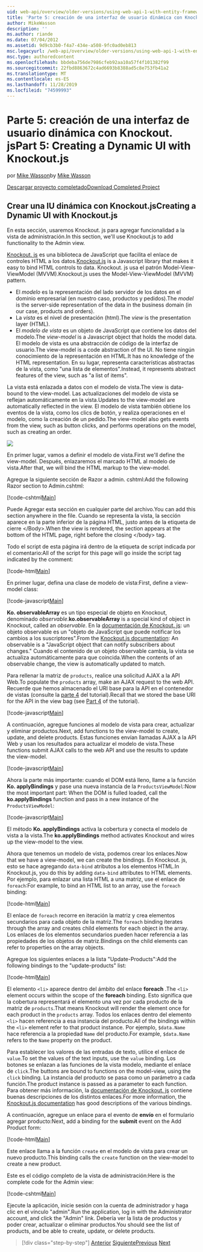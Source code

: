 ```yaml
---
uid: web-api/overview/older-versions/using-web-api-1-with-entity-framework-5/using-web-api-with-entity-framework-part-5
title: 'Parte 5: creación de una interfaz de usuario dinámica con Knockout. js | Microsoft Docs'
author: MikeWasson
description: ''
ms.author: riande
ms.date: 07/04/2012
ms.assetid: 9d9cb3b0-f4a7-434e-a508-9fc0ad0eb813
msc.legacyurl: /web-api/overview/older-versions/using-web-api-1-with-entity-framework-5/using-web-api-with-entity-framework-part-5
msc.type: authoredcontent
ms.openlocfilehash: bbdeba756de7986cfeb92aa10a57f4f101382f99
ms.sourcegitcommit: 22fbd8863672c4ad6693b8388ad5c8e753fb41a2
ms.translationtype: MT
ms.contentlocale: es-ES
ms.lasthandoff: 11/28/2019
ms.locfileid: "74599993"
---
```

# <a name="part-5-creating-a-dynamic-ui-with-knockoutjs"></a><span data-ttu-id="5bae1-102">Parte 5: creación de una interfaz de usuario dinámica con Knockout. js</span><span class="sxs-lookup"><span data-stu-id="5bae1-102">Part 5: Creating a Dynamic UI with Knockout.js</span></span>

<span data-ttu-id="5bae1-103">por [Mike Wasson](https://github.com/MikeWasson)</span><span class="sxs-lookup"><span data-stu-id="5bae1-103">by [Mike Wasson](https://github.com/MikeWasson)</span></span>

[<span data-ttu-id="5bae1-104">Descargar proyecto completado</span><span class="sxs-lookup"><span data-stu-id="5bae1-104">Download Completed Project</span></span>](https://code.msdn.microsoft.com/ASP-NET-Web-API-with-afa30545)

## <a name="creating-a-dynamic-ui-with-knockoutjs"></a><span data-ttu-id="5bae1-105">Crear una IU dinámica con Knockout.js</span><span class="sxs-lookup"><span data-stu-id="5bae1-105">Creating a Dynamic UI with Knockout.js</span></span>

<span data-ttu-id="5bae1-106">En esta sección, usaremos Knockout. js para agregar funcionalidad a la vista de administración.</span><span class="sxs-lookup"><span data-stu-id="5bae1-106">In this section, we'll use Knockout.js to add functionality to the Admin view.</span></span>

<span data-ttu-id="5bae1-107">[Knockout. js](http://knockoutjs.com/) es una biblioteca de JavaScript que facilita el enlace de controles HTML a los datos.</span><span class="sxs-lookup"><span data-stu-id="5bae1-107">[Knockout.js](http://knockoutjs.com/) is a Javascript library that makes it easy to bind HTML controls to data.</span></span> <span data-ttu-id="5bae1-108">Knockout. js usa el patrón Model-View-ViewModel (MVVM).</span><span class="sxs-lookup"><span data-stu-id="5bae1-108">Knockout.js uses the Model-View-ViewModel (MVVM) pattern.</span></span>

- <span data-ttu-id="5bae1-109">El *modelo* es la representación del lado servidor de los datos en el dominio empresarial (en nuestro caso, productos y pedidos).</span><span class="sxs-lookup"><span data-stu-id="5bae1-109">The *model* is the server-side representation of the data in the business domain (in our case, products and orders).</span></span>
- <span data-ttu-id="5bae1-110">La *vista* es el nivel de presentación (html).</span><span class="sxs-lookup"><span data-stu-id="5bae1-110">The *view* is the presentation layer (HTML).</span></span>
- <span data-ttu-id="5bae1-111">El *modelo de vista* es un objeto de JavaScript que contiene los datos del modelo.</span><span class="sxs-lookup"><span data-stu-id="5bae1-111">The *view-model* is a Javascript object that holds the model data.</span></span> <span data-ttu-id="5bae1-112">El modelo de vista es una abstracción de código de la interfaz de usuario.</span><span class="sxs-lookup"><span data-stu-id="5bae1-112">The view-model is a code abstraction of the UI.</span></span> <span data-ttu-id="5bae1-113">No tiene ningún conocimiento de la representación en HTML.</span><span class="sxs-lookup"><span data-stu-id="5bae1-113">It has no knowledge of the HTML representation.</span></span> <span data-ttu-id="5bae1-114">En su lugar, representa características abstractas de la vista, como "una lista de elementos".</span><span class="sxs-lookup"><span data-stu-id="5bae1-114">Instead, it represents abstract features of the view, such as "a list of items".</span></span>

<span data-ttu-id="5bae1-115">La vista está enlazada a datos con el modelo de vista.</span><span class="sxs-lookup"><span data-stu-id="5bae1-115">The view is data-bound to the view-model.</span></span> <span data-ttu-id="5bae1-116">Las actualizaciones del modelo de vista se reflejan automáticamente en la vista.</span><span class="sxs-lookup"><span data-stu-id="5bae1-116">Updates to the view-model are automatically reflected in the view.</span></span> <span data-ttu-id="5bae1-117">El modelo de vista también obtiene los eventos de la vista, como los clics de botón, y realiza operaciones en el modelo, como la creación de un pedido.</span><span class="sxs-lookup"><span data-stu-id="5bae1-117">The view-model also gets events from the view, such as button clicks, and performs operations on the model, such as creating an order.</span></span>

![](using-web-api-with-entity-framework-part-5/_static/image1.png)

<span data-ttu-id="5bae1-118">En primer lugar, vamos a definir el modelo de vista.</span><span class="sxs-lookup"><span data-stu-id="5bae1-118">First we'll define the view-model.</span></span> <span data-ttu-id="5bae1-119">Después, enlazaremos el marcado HTML al modelo de vista.</span><span class="sxs-lookup"><span data-stu-id="5bae1-119">After that, we will bind the HTML markup to the view-model.</span></span>

<span data-ttu-id="5bae1-120">Agregue la siguiente sección de Razor a admin. cshtml:</span><span class="sxs-lookup"><span data-stu-id="5bae1-120">Add the following Razor section to Admin.cshtml:</span></span>

[!code-cshtml[Main](using-web-api-with-entity-framework-part-5/samples/sample1.cshtml)]

<span data-ttu-id="5bae1-121">Puede Agregar esta sección en cualquier parte del archivo.</span><span class="sxs-lookup"><span data-stu-id="5bae1-121">You can add this section anywhere in the file.</span></span> <span data-ttu-id="5bae1-122">Cuando se representa la vista, la sección aparece en la parte inferior de la página HTML, justo antes de la etiqueta de cierre &lt;/Body&gt;.</span><span class="sxs-lookup"><span data-stu-id="5bae1-122">When the view is rendered, the section appears at the bottom of the HTML page, right before the closing &lt;/body&gt; tag.</span></span>

<span data-ttu-id="5bae1-123">Todo el script de esta página irá dentro de la etiqueta de script indicada por el comentario:</span><span class="sxs-lookup"><span data-stu-id="5bae1-123">All of the script for this page will go inside the script tag indicated by the comment:</span></span>

[!code-html[Main](using-web-api-with-entity-framework-part-5/samples/sample2.html)]

<span data-ttu-id="5bae1-124">En primer lugar, defina una clase de modelo de vista:</span><span class="sxs-lookup"><span data-stu-id="5bae1-124">First, define a view-model class:</span></span>

[!code-javascript[Main](using-web-api-with-entity-framework-part-5/samples/sample3.js)]

<span data-ttu-id="5bae1-125">**Ko. observableArray** es un tipo especial de objeto en Knockout, denominado *observable*.</span><span class="sxs-lookup"><span data-stu-id="5bae1-125">**ko.observableArray** is a special kind of object in Knockout, called an *observable*.</span></span> <span data-ttu-id="5bae1-126">En la [documentación de Knockout. js](http://knockoutjs.com/documentation/observables.html): un objeto observable es un "objeto de JavaScript que puede notificar los cambios a los suscriptores".</span><span class="sxs-lookup"><span data-stu-id="5bae1-126">From the [Knockout.js documentation](http://knockoutjs.com/documentation/observables.html): An observable is a "JavaScript object that can notify subscribers about changes."</span></span> <span data-ttu-id="5bae1-127">Cuando el contenido de un objeto observable cambia, la vista se actualiza automáticamente para que coincida.</span><span class="sxs-lookup"><span data-stu-id="5bae1-127">When the contents of an observable change, the view is automatically updated to match.</span></span>

<span data-ttu-id="5bae1-128">Para rellenar la matriz de `products`, realice una solicitud AJAX a la API Web.</span><span class="sxs-lookup"><span data-stu-id="5bae1-128">To populate the `products` array, make an AJAX request to the web API.</span></span> <span data-ttu-id="5bae1-129">Recuerde que hemos almacenado el URI base para la API en el contenedor de vistas (consulte la [parte 4](using-web-api-with-entity-framework-part-4.md) del tutorial).</span><span class="sxs-lookup"><span data-stu-id="5bae1-129">Recall that we stored the base URI for the API in the view bag (see [Part 4](using-web-api-with-entity-framework-part-4.md) of the tutorial).</span></span>

[!code-javascript[Main](using-web-api-with-entity-framework-part-5/samples/sample4.js?highlight=5)]

<span data-ttu-id="5bae1-130">A continuación, agregue funciones al modelo de vista para crear, actualizar y eliminar productos.</span><span class="sxs-lookup"><span data-stu-id="5bae1-130">Next, add functions to the view-model to create, update, and delete products.</span></span> <span data-ttu-id="5bae1-131">Estas funciones envían llamadas AJAX a la API Web y usan los resultados para actualizar el modelo de vista.</span><span class="sxs-lookup"><span data-stu-id="5bae1-131">These functions submit AJAX calls to the web API and use the results to update the view-model.</span></span>

[!code-javascript[Main](using-web-api-with-entity-framework-part-5/samples/sample5.js?highlight=7)]

<span data-ttu-id="5bae1-132">Ahora la parte más importante: cuando el DOM está lleno, llame a la función **Ko. applyBindings** y pase una nueva instancia de la `ProductsViewModel`:</span><span class="sxs-lookup"><span data-stu-id="5bae1-132">Now the most important part: When the DOM is fulled loaded, call the **ko.applyBindings** function and pass in a new instance of the `ProductsViewModel`:</span></span>

[!code-javascript[Main](using-web-api-with-entity-framework-part-5/samples/sample6.js)]

<span data-ttu-id="5bae1-133">El método **Ko. applyBindings** activa la cobertura y conecta el modelo de vista a la vista.</span><span class="sxs-lookup"><span data-stu-id="5bae1-133">The **ko.applyBindings** method activates Knockout and wires up the view-model to the view.</span></span>

<span data-ttu-id="5bae1-134">Ahora que tenemos un modelo de vista, podemos crear los enlaces.</span><span class="sxs-lookup"><span data-stu-id="5bae1-134">Now that we have a view-model, we can create the bindings.</span></span> <span data-ttu-id="5bae1-135">En Knockout. js, esto se hace agregando `data-bind` atributos a los elementos HTML.</span><span class="sxs-lookup"><span data-stu-id="5bae1-135">In Knockout.js, you do this by adding `data-bind` attributes to HTML elements.</span></span> <span data-ttu-id="5bae1-136">Por ejemplo, para enlazar una lista HTML a una matriz, use el enlace de `foreach`:</span><span class="sxs-lookup"><span data-stu-id="5bae1-136">For example, to bind an HTML list to an array, use the `foreach` binding:</span></span>

[!code-html[Main](using-web-api-with-entity-framework-part-5/samples/sample7.html?highlight=1)]

<span data-ttu-id="5bae1-137">El enlace de `foreach` recorre en iteración la matriz y crea elementos secundarios para cada objeto de la matriz.</span><span class="sxs-lookup"><span data-stu-id="5bae1-137">The `foreach` binding iterates through the array and creates child elements for each object in the array.</span></span> <span data-ttu-id="5bae1-138">Los enlaces de los elementos secundarios pueden hacer referencia a las propiedades de los objetos de matriz.</span><span class="sxs-lookup"><span data-stu-id="5bae1-138">Bindings on the child elements can refer to properties on the array objects.</span></span>

<span data-ttu-id="5bae1-139">Agregue los siguientes enlaces a la lista "Update-Products":</span><span class="sxs-lookup"><span data-stu-id="5bae1-139">Add the following bindings to the "update-products" list:</span></span>

[!code-html[Main](using-web-api-with-entity-framework-part-5/samples/sample8.html)]

<span data-ttu-id="5bae1-140">El elemento `<li>` aparece dentro del ámbito del enlace **foreach** .</span><span class="sxs-lookup"><span data-stu-id="5bae1-140">The `<li>` element occurs within the scope of the **foreach** binding.</span></span> <span data-ttu-id="5bae1-141">Esto significa que la cobertura representará el elemento una vez por cada producto de la matriz de `products`.</span><span class="sxs-lookup"><span data-stu-id="5bae1-141">That means Knockout will render the element once for each product in the `products` array.</span></span> <span data-ttu-id="5bae1-142">Todos los enlaces dentro del elemento `<li>` hacen referencia a esa instancia del producto.</span><span class="sxs-lookup"><span data-stu-id="5bae1-142">All of the bindings within the `<li>` element refer to that product instance.</span></span> <span data-ttu-id="5bae1-143">Por ejemplo, `$data.Name` hace referencia a la propiedad `Name` del producto.</span><span class="sxs-lookup"><span data-stu-id="5bae1-143">For example, `$data.Name` refers to the `Name` property on the product.</span></span>

<span data-ttu-id="5bae1-144">Para establecer los valores de las entradas de texto, utilice el enlace de `value`.</span><span class="sxs-lookup"><span data-stu-id="5bae1-144">To set the values of the text inputs, use the `value` binding.</span></span> <span data-ttu-id="5bae1-145">Los botones se enlazan a las funciones de la vista modelo, mediante el enlace de `click`.</span><span class="sxs-lookup"><span data-stu-id="5bae1-145">The buttons are bound to functions on the model-view, using the `click` binding.</span></span> <span data-ttu-id="5bae1-146">La instancia del producto se pasa como un parámetro a cada función.</span><span class="sxs-lookup"><span data-stu-id="5bae1-146">The product instance is passed as a parameter to each function.</span></span> <span data-ttu-id="5bae1-147">Para obtener más información, la [documentación de Knockout. js](http://knockoutjs.com/documentation/observables.html) contiene buenas descripciones de los distintos enlaces.</span><span class="sxs-lookup"><span data-stu-id="5bae1-147">For more information, the [Knockout.js documentation](http://knockoutjs.com/documentation/observables.html) has good descriptions of the various bindings.</span></span>

<span data-ttu-id="5bae1-148">A continuación, agregue un enlace para el evento de **envío** en el formulario agregar producto:</span><span class="sxs-lookup"><span data-stu-id="5bae1-148">Next, add a binding for the **submit** event on the Add Product form:</span></span>

[!code-html[Main](using-web-api-with-entity-framework-part-5/samples/sample9.html)]

<span data-ttu-id="5bae1-149">Este enlace llama a la función `create` en el modelo de vista para crear un nuevo producto.</span><span class="sxs-lookup"><span data-stu-id="5bae1-149">This binding calls the `create` function on the view-model to create a new product.</span></span>

<span data-ttu-id="5bae1-150">Este es el código completo de la vista de administración:</span><span class="sxs-lookup"><span data-stu-id="5bae1-150">Here is the complete code for the Admin view:</span></span>

[!code-cshtml[Main](using-web-api-with-entity-framework-part-5/samples/sample10.cshtml)]

<span data-ttu-id="5bae1-151">Ejecute la aplicación, inicie sesión con la cuenta de administrador y haga clic en el vínculo "admin".</span><span class="sxs-lookup"><span data-stu-id="5bae1-151">Run the application, log in with the Administrator account, and click the "Admin" link.</span></span> <span data-ttu-id="5bae1-152">Debería ver la lista de productos y poder crear, actualizar o eliminar productos.</span><span class="sxs-lookup"><span data-stu-id="5bae1-152">You should see the list of products, and be able to create, update, or delete products.</span></span>

> [!div class="step-by-step"]
> <span data-ttu-id="5bae1-153">[Anterior](using-web-api-with-entity-framework-part-4.md)
> [Siguiente](using-web-api-with-entity-framework-part-6.md)</span><span class="sxs-lookup"><span data-stu-id="5bae1-153">[Previous](using-web-api-with-entity-framework-part-4.md)
[Next](using-web-api-with-entity-framework-part-6.md)</span></span>
